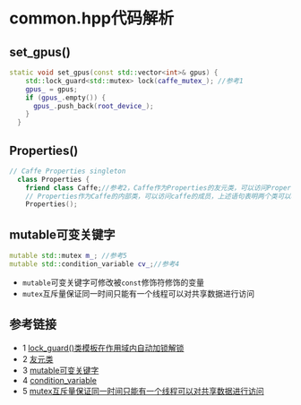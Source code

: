 # common.hpp代码解析
## set_gpus()
```c++
static void set_gpus(const std::vector<int>& gpus) {
    std::lock_guard<std::mutex> lock(caffe_mutex_); //参考1
    gpus_ = gpus;
    if (gpus_.empty()) {
      gpus_.push_back(root_device_);
    }
  }
```
## Properties()
```c++
// Caffe Properties singleton
  class Properties {
    friend class Caffe;//参考2，Caffe作为Properties的友元类，可以访问Properties的成员
    // Properties作为Caffe的内部类，可以访问caffe的成员，上述语句表明两个类可以相互访问
    Properties();
```
## mutable可变关键字
```c++
mutable std::mutex m_; //参考5
mutable std::condition_variable cv_;//参考4
```
* `mutable`可变关键字可修改被`const`修饰符修饰的变量
* `mutex`互斥量保证同一时间只能有一个线程可以对共享数据进行访问
## 参考链接
* 1 [lock_guard()类模板在作用域内自动加锁解锁](https://study.163.com/course/courseLearn.htm?courseId=1006067356#/learn/video?lessonId=1053471354&courseId=1006067356)
* 2 [友元类](https://blog.csdn.net/m0_46657980/article/details/109385050)
* 3 [mutable可变关键字](https://www.geeksforgeeks.org/c-mutable-keyword/)
* 4 [condition_variable](https://study.163.com/course/courseLearn.htm?courseId=1006067356#/learn/video?lessonId=1053540121&courseId=1006067356)
* 5 [mutex互斥量保证同一时间只能有一个线程可以对共享数据进行访问](https://study.163.com/course/courseLearn.htm?courseId=1006067356#/learn/video?lessonId=1053471354&courseId=1006067356)